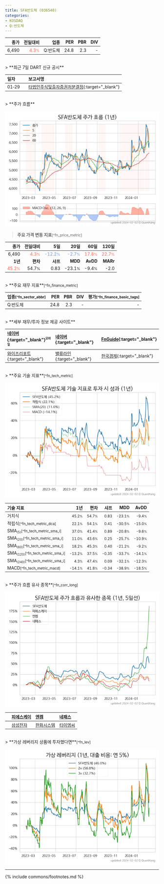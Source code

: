 ```yaml
---
title: SFA반도체 (036540)
categories:
- KOSDAQ
- Q:반도체
---
```

| **종가** | **전일대비** | **업종** | **PER** | **PBR** | **DIV** |
| -------: | -----------: | -------: | ------: | ------: | ------: |
| 6,490 | <span style="color: tomato">4.3<small>%</small></span> | Q:반도체 | 24.8 | 2.3 | - |

<!-- more -->

<br>
> **최근 7일 DART 신규 공시**<a id="dart"></a>

| **일자** |      | **보고서명** |
| :------- | :--- | :----------- |
| 01&#x2011;29 | | [타법인주식및출자증권처분결정](https://dart.fss.or.kr/dsaf001/main.do?rcpNo=20240129900985){:target="_blank"} |

<br>
> **주가 흐름**<a id="price"></a>

![036540](/stock/images/036540.png)

> **주요 가격 변동 지표**<small>[^fn_price_metric]</small>

| **종가** | **전일대비** | **5일** | **20일** | **60일** | **120일** |
| -------: | -----------: | ------: | -------: | -------: | --------: |
| 6,490 | <span style="color: tomato">4.3<small>%</small></span> | <span style="color: cornflowerblue">-12.2<small>%</small></span> | <span style="color: cornflowerblue">-2.7<small>%</small></span> | <span style="color: tomato">17.8<small>%</small></span> | <span style="color: tomato">22.7<small>%</small></span> |
| **1년** | **편차** | **샤프** | **MDD** | **AvDD** | **MARr** |
| <span style="color: tomato">45.2<small>%</small></span> | 54.7<small>%</small> | 0.83 | -23.1<small>%</small> | -9.4<small>%</small> | -2.0 |

<br>
> **주요 재무 지표**<small>[^fn_finance_metric]</small>

| **업종**<small>[^fn_sector_abbr]</small> | **PER** | **PBR** | **DIV** | **평가**<small>[^fn_finance_basic_tags]</small> |
| :--------------------------------------- | ------: | ------: | ------: | ----------------------------------------------: |
| Q:반도체 | 24.8 | 2.3 | - | - |

<br>
> **세부 재무/투자 정보 제공 사이트**

| [네이버](https://m.stock.naver.com/domestic/stock/036540/finance/summary){:target="_blank"}<sup><small>모바일</small></sup> | [네이버](https://finance.naver.com/item/coinfo.naver?code=036540){:target="_blank"} | [FnGuide](https://comp.fnguide.com/SVO2/ASP/SVD_Invest.asp?gicode=A036540&MenuYn=Y){:target="_blank"} |
| :----- | :--- | :--- |
| [와이즈리포트](https://comp.wisereport.co.kr/company/c1040001.aspx?cmp_cd=036540){:target="_blank"} | [밸류라인](https://www.valueline.co.kr/finance/summary/036540){:target="_blank"} | [한국경제](https://markets.hankyung.com/stock/036540/financial-summary){:target="_blank"} |

<br>
> **주요 기술 지표**<small>[^fn_tech_metric]</small>


![036540](/stock/images/036540_tech.png)

| **기술 지표** | **1년** | **편차** | **샤프** | **MDD** | **AvDD** |
| :------------ | ------: | -----------: | -------: | ------: | -------: |
| 거치식 | <small>45.2<small>%</small></small> | <small>54.7<small>%</small></small> | <small>0.83</small> | <small>-23.1<small>%</small></small> | <small>-9.4<small>%</small></small> |
| 적립식<small>[^fn_tech_metric_dca]</small> | <small>22.1<small>%</small></small> | <small>54.1<small>%</small></small> | <small>0.41</small> | <small>-30.5<small>%</small></small> | <small>-15.0<small>%</small></small> |
| SMA<small><sub>(5)</sub></small><small>[^fn_tech_metric_sma_i]</small> | <small>37.0<small>%</small></small> | <small>41.4<small>%</small></small> | <small>0.89</small> | <small>-20.8<small>%</small></small> | <small>-9.6<small>%</small></small> |
| SMA<small><sub>(20)</sub></small><small>[^fn_tech_metric_sma_i]</small> | <small>11.0<small>%</small></small> | <small>43.6<small>%</small></small> | <small>0.25</small> | <small>-25.7<small>%</small></small> | <small>-10.9<small>%</small></small> |
| SMA<small><sub>(60)</sub></small><small>[^fn_tech_metric_sma_i]</small> | <small>18.2<small>%</small></small> | <small>45.3<small>%</small></small> | <small>0.40</small> | <small>-21.2<small>%</small></small> | <small>-9.2<small>%</small></small> |
| SMA<small><sub>(120)</sub></small><small>[^fn_tech_metric_sma_i]</small> | <small>-13.2<small>%</small></small> | <small>37.5<small>%</small></small> | <small>-0.35</small> | <small>-33.7<small>%</small></small> | <small>-14.1<small>%</small></small> |
| SMA<small><sub>(240)</sub></small><small>[^fn_tech_metric_sma_i]</small> | <small>4.3<small>%</small></small> | <small>47.4<small>%</small></small> | <small>0.09</small> | <small>-32.1<small>%</small></small> | <small>-12.3<small>%</small></small> |
| MACD<small>[^fn_tech_metric_macd]</small> | <small>-14.1<small>%</small></small> | <small>41.8<small>%</small></small> | <small>-0.34</small> | <small>-38.9<small>%</small></small> | <small>-18.5<small>%</small></small> |

<br>
> **주가 흐름 유사 종목**<a id="corr"></a><small>[^fn_corr_long]</small>

![036540](/stock/images/036540_corr.png)

|    | [피에스케이](/319660/) | [엔켐](/348370/) | [네패스](/033640/) |
| :- | :------------------------------------- | :------------------------------------- | :--------------------------------------|
|    | [삼성전자](/005930/) | [한화시스템](/272210/) | [티이엠씨](/425040/) |

<br>
> **가상 레버리지 상품에 투자했다면**<a id="2x"></a><small>[^fn_lev]</small>

![036540](/stock/images/036540_2x.png)

---
{% include commons/footnotes.md %}